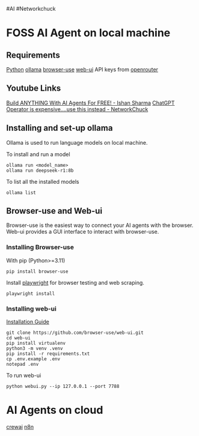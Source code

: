 #AI #Networkchuck 
# FOSS AI Agent on local machine
## Requirements
[Python](https://www.python.org/downloads/)
[ollama](https://github.com/ollama/ollama)
[browser-use](https://github.com/browser-use/browser-use)
[web-ui](https://github.com/browser-use/web-ui)
API keys from [openrouter](https://openrouter.ai/)

## Youtube Links
[Build ANYTHING With AI Agents For FREE! - Ishan Sharma](https://www.youtube.com/watch?v=u3c8OQaeLWo)
[ChatGPT Operator is expensive....use this instead - NetworkChuck](https://www.youtube.com/watch?v=sxTNACldK3Y)

## Installing and set-up ollama
Ollama is used to run language models on local machine.

To install and run a model
```shell
ollama run <model_name>
ollama run deepseek-r1:8b
```

To list all the installed models
```shell
ollama list
```

## Browser-use and Web-ui
Browser-use is the easiest way to connect your AI agents with the browser. Web-ui provides a GUI interface to interact with browser-use.

### Installing Browser-use
With pip (Python>=3.11)
```shell
pip install browser-use
```

Install [playwright](https://playwright.dev/) for browser testing and web scraping.
```shell
playwright install
```

### Installing web-ui
[Installation Guide](https://github.com/browser-use/web-ui?tab=readme-ov-file#option-1-local-installation)
```shell
git clone https://github.com/browser-use/web-ui.git
cd web-ui
pip install virtualenv
python3 -m venv .venv
pip install -r requirements.txt
cp .env.example .env
notepad .env
```

To run web-ui
```shell
python webui.py --ip 127.0.0.1 --port 7788
```

# AI Agents on cloud
[crewai](https://www.crewai.com/)
[n8n](https://www.crewai.com/)
